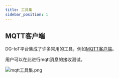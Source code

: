 ```yaml
---
title: 工具集
sidebar_position: 1
---
```

## MQTT客户端

DG-IoT平台集成了许多常用的工具，例如[MQTT客户端](http://prod.iotn2n.com/#/tools/websocket)。

用户可以在此进行mqtt消息的接收测试。

![mqtt工具集.png](http://dgiot-1253666439.cos.ap-shanghai-fsi.myqcloud.com/shuwa_tech/zh/product/dgiot/product_presentation/mqtt%E5%B7%A5%E5%85%B7%E9%9B%86.png)